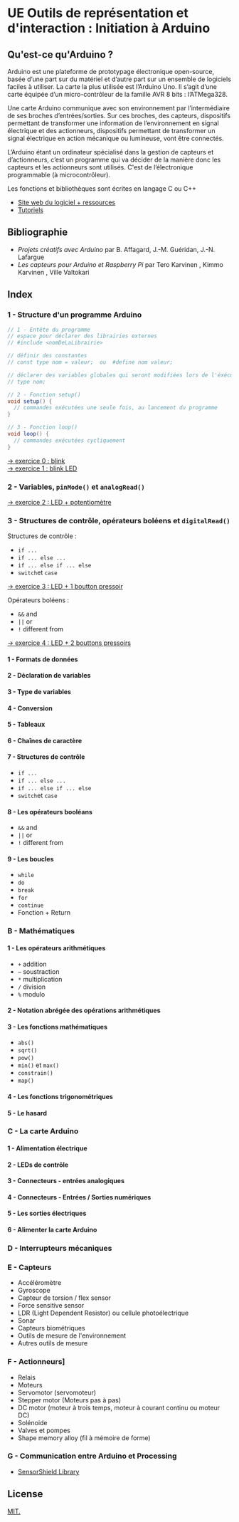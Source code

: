 # UE Outils de représentation et d'interaction :  Initiation à Arduino

## Qu'est-ce qu'Arduino ?

Arduino est une plateforme de prototypage électronique open-source, basée d’une part sur du matériel et d’autre part sur un ensemble de logiciels faciles à utiliser.
La carte la plus utilisée est l’Arduino Uno. Il s’agit d’une carte équipée d’un micro-contrôleur de la famille AVR 8 bits : l’ATMega328.

Une carte Arduino communique avec son environnement par l’intermédiaire de ses broches d’entrées/sorties. Sur ces broches, des capteurs, dispositifs permettant de transformer une information de l’environnement en signal électrique et des actionneurs, dispositifs permettant de transformer un signal électrique en action mécanique ou lumineuse, vont être connectés.

L’Arduino étant un ordinateur spécialisé dans la gestion de capteurs et d’actionneurs, c’est un programme qui va décider de la manière donc les capteurs et les actionneurs sont utilisés. C'est de l’électronique programmable (à microcontrôleur).

Les fonctions et bibliothèques sont écrites en langage C ou C++ 

- [Site web du logiciel + ressources](https://www.arduino.cc/)  
- [Tutoriels](https://www.arduino.cc/en/Tutorial/HomePage)

## Bibliographie 
- *Projets créatifs avec Arduino* par B. Affagard, J.-M. Guéridan, J.-N. Lafargue
- *Les capteurs pour Arduino et Raspberry Pi* par Tero Karvinen , Kimmo Karvinen , Ville Valtokari


## Index

### 1 - Structure d'un programme Arduino

```java
// 1 - Entête du programme 
// espace pour déclarer des librairies externes
// #include <nomDeLaLibrairie>

// définir des constantes 
// const type nom = valeur;  ou  #define nom valeur;

// déclarer des variables globales qui seront modifiées lors de l'éxécution du programme
// type nom;

// 2 - Fonction setup()
void setup() {
  // commandes exécutées une seule fois, au lancement du programme 
}

// 3 - Fonction loop()
void loop() {
  // commandes exécutées cycliquement 
}
```

[→ exercice 0 : blink](/2-Arduino/ex00_blink)  
[→ exercice 1 : blink LED](/2-Arduino/ex01_blink_LED)

### 2 - Variables, `pinMode()` et `analogRead()`
[→ exercice 2 : LED + potentiomètre](/2-Arduino/ex02_LED_potentiometer)


### 3 - Structures de contrôle, opérateurs boléens et `digitalRead()`
Structures de contrôle :
- `if ...`
- `if ... else ...`
- `if ... else if ... else`
- `switch`et `case` 

[→ exercice 3 : LED + 1 boutton pressoir](/2-Arduino/ex03_pushbutton_LEDs)

Opérateurs boléens :
- `&&`  and
- `||`  or 
- `!`  different from

[→ exercice 4 : LED + 2 bouttons pressoirs](/2-Arduino/ex04_pushbuttons_LED)



#### 1 - Formats de données
#### 2 - Déclaration de variables
#### 3 - Type de variables
#### 4 - Conversion
#### 5 - Tableaux
#### 6 - Chaînes de caractère
#### 7 - Structures de contrôle
- `if ...`
- `if ... else ...`
- `if ... else if ... else`
- `switch`et `case` 

#### 8 - Les opérateurs booléans
- `&&` and
- `||` or
- `!` different from

#### 9 - Les boucles
- `while`
- `do`
- `break`
- `for`
- `continue`
- Fonction + Return

### B - Mathématiques
#### 1 - Les opérateurs arithmétiques
- `+` addition
- `—` soustraction
- `*` multiplication
- `/` division
- `%` modulo

#### 2 - Notation abrégée des opérations arithmétiques
#### 3 - Les fonctions mathématiques
- `abs()`
- `sqrt()`
- `pow()`
- `min()` et `max()`
- `constrain()`
- `map()`

#### 4 - Les fonctions trigonométriques
#### 5 - Le hasard

### C - La carte Arduino
#### 1 - Alimentation électrique
#### 2 - LEDs de contrôle
#### 3 - Connecteurs - entrées analogiques
#### 4 - Connecteurs - Entrées / Sorties numériques
#### 5 - Les sorties électriques
#### 6 - Alimenter la carte Arduino

### D - Interrupteurs mécaniques

### E - Capteurs
- Accéléromètre
- Gyroscope
- Capteur de torsion / flex sensor
- Force sensitive sensor
- LDR (Light Dependent Resistor) ou cellule photoélectrique
- Sonar
- Capteurs biométriques
- Outils de mesure de l'environnement
- Autres outils de mesure

### F - Actionneurs]
- Relais
- Moteurs
- Servomotor (servomoteur)
- Stepper motor (Moteurs pas à pas)
- DC motor (moteur à trois temps, moteur à courant continu ou moteur DC)
- Solénoide
- Valves et pompes
- Shape memory alloy (fil à mémoire de forme)

### G - Communication entre Arduino et Processing
- [SensorShield Library](https://github.com/MAKIO135/sensorShieldLib)


## License

[MIT.](https://tldrlegal.com/license/mit-license)
